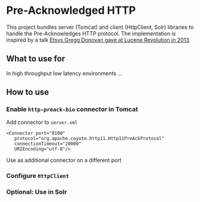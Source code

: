 Pre-Acknowledged HTTP
===========

This project bundles server (Tomcat) and client (HttpClient, Solr) libraries to handle the Pre-Acknowledges HTTP protocol. The implementation is inspired by a talk [Etsys Gregg Donovan gave at Lucene Revolution in 2013](http://www.slideshare.net/greggny3/living-with-garbage-by-gregg-donovan-at-lucenesolr-revolution-2013).

## What to use for

In high throughput low latency environments ...

## How to use

### Enable `http-preack-bio` connector in Tomcat

Add connector to `server.xml`

    <Connector port="8100"
       protocol="org.apache.coyote.http11.Http11PreAckProtocol" 
       connectionTimeout="20000" 
       URIEncoding="utf-8"/>

Use as additional connector on a different port

### Configure `HttpClient`



### Optional: Use in Solr

